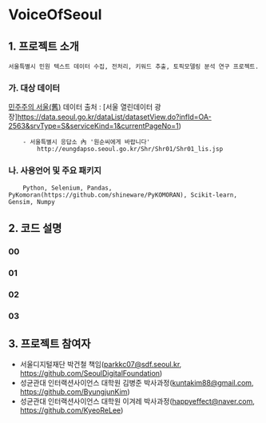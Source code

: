 # VoiceOfSeoul
## 1. 프로젝트 소개
    서울특별시 민원 텍스트 데이터 수집, 전처리, 키워드 추출, 토픽모델링 분석 연구 프로젝트.
  ### 가. 대상 데이터
  [민주주의 서울(舊)](https://democracy.seoul.go.kr/front/index.do)
  데이터 출처 : [서울 열린데이터 광장]https://data.seoul.go.kr/dataList/datasetView.do?infId=OA-2563&srvType=S&serviceKind=1&currentPageNo=1)
            
        - 서울특별시 응답소 內 '원순씨에게 바랍니다'
            http://eungdapso.seoul.go.kr/Shr/Shr01/Shr01_lis.jsp
            
  ### 나. 사용언어 및 주요 패키지
        Python, Selenium, Pandas, PyKomoran(https://github.com/shineware/PyKOMORAN), Scikit-learn, Gensim, Numpy
  
## 2. 코드 설명
  ### 00
  ### 01
  ### 02
  ### 03

## 3. 프로젝트 참여자
- 서울디지털재단 박건철 책임(parkkc07@sdf.seoul.kr, https://github.com/SeoulDigitalFoundation)
- 성균관대 인터랙션사이언스 대학원 김병준 박사과정(kuntakim88@gmail.com, https://github.com/ByungjunKim)
- 성균관대 인터랙션사이언스 대학원 이겨레 박사과정(happyeffect@naver.com, https://github.com/KyeoReLee)
